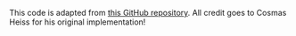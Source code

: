 This code is adapted from [this GitHub repository](https://github.com/cosmas-heiss/JunoCamRawImageProcessing). All credit goes to Cosmas Heiss for his original implementation!
